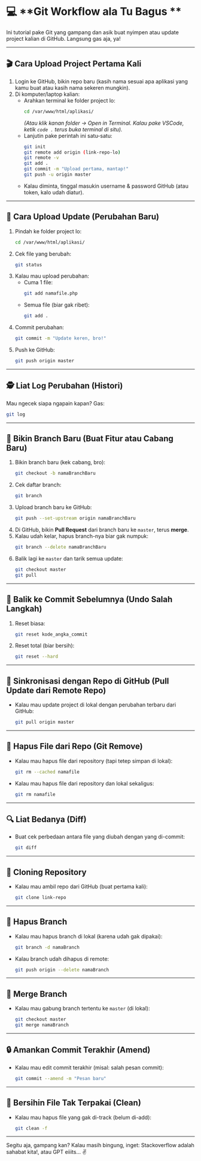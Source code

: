 # 💻 **Git Workflow ala Tu Bagus **  
Ini tutorial pake Git yang gampang dan asik buat nyimpen atau update project kalian di GitHub. Langsung gas aja, ya!  

---

## 🎬 **Cara Upload Project Pertama Kali**  
1. Login ke GitHub, bikin repo baru (kasih nama sesuai apa aplikasi yang kamu buat atau kasih nama sekeren mungkin).  
2. Di komputer/laptop kalian:  
   - Arahkan terminal ke folder project lo:  
     ```bash  
     cd /var/www/html/aplikasi/  
     ```  
     *(Atau klik kanan folder -> Open in Terminal. Kalau pake VSCode, ketik `code .` terus buka terminal di situ).*  
   - Lanjutin pake perintah ini satu-satu:  
     ```bash  
     git init  
     git remote add origin (link-repo-lo)  
     git remote -v  
     git add .  
     git commit -m "Upload pertama, mantap!"  
     git push -u origin master  
     ```  
   - Kalau diminta, tinggal masukin username & password GitHub (atau token, kalo udah diatur).  

---

## 🔄 **Cara Upload Update (Perubahan Baru)**  
1. Pindah ke folder project lo:  
   ```bash  
   cd /var/www/html/aplikasi/  
   ```  
2. Cek file yang berubah:  
   ```bash  
   git status  
   ```  
3. Kalau mau upload perubahan:  
   - Cuma 1 file:  
     ```bash  
     git add namafile.php  
     ```  
   - Semua file (biar gak ribet):  
     ```bash  
     git add .  
     ```  
4. Commit perubahan:  
   ```bash  
   git commit -m "Update keren, bro!"  
   ```  
5. Push ke GitHub:  
   ```bash  
   git push origin master  
   ```  

---

## 🕵️ **Liat Log Perubahan (Histori)**  
Mau ngecek siapa ngapain kapan? Gas:  
```bash  
git log  
```  

---

## 🌱 **Bikin Branch Baru (Buat Fitur atau Cabang Baru)**  
1. Bikin branch baru (kek cabang, bro):  
   ```bash  
   git checkout -b namaBranchBaru  
   ```  
2. Cek daftar branch:  
   ```bash  
   git branch  
   ```  
3. Upload branch baru ke GitHub:  
   ```bash  
   git push --set-upstream origin namaBranchBaru  
   ```  
4. Di GitHub, bikin **Pull Request** dari branch baru ke `master`, terus **merge**.  
5. Kalau udah kelar, hapus branch-nya biar gak numpuk:  
   ```bash  
   git branch --delete namaBranchBaru  
   ```  
6. Balik lagi ke `master` dan tarik semua update:  
   ```bash  
   git checkout master  
   git pull  
   ```  

---

## 🚀 **Balik ke Commit Sebelumnya (Undo Salah Langkah)**  
1. Reset biasa:  
   ```bash  
   git reset kode_angka_commit  
   ```  
2. Reset total (biar bersih):  
   ```bash  
   git reset --hard  
   ```  

---

## 🎯 **Sinkronisasi dengan Repo di GitHub (Pull Update dari Remote Repo)**  
- Kalau mau update project di lokal dengan perubahan terbaru dari GitHub:  
  ```bash  
  git pull origin master  
  ```  

---

## 🤔 **Hapus File dari Repo (Git Remove)**  
- Kalau mau hapus file dari repository (tapi tetep simpan di lokal):  
  ```bash  
  git rm --cached namafile  
  ```  
- Kalau mau hapus file dari repository dan lokal sekaligus:  
  ```bash  
  git rm namafile  
  ```  

---

## 🔍 **Liat Bedanya (Diff)**  
- Buat cek perbedaan antara file yang diubah dengan yang di-commit:  
  ```bash  
  git diff  
  ```  

---

## 📂 **Cloning Repository**  
- Kalau mau ambil repo dari GitHub (buat pertama kali):  
  ```bash  
  git clone link-repo  
  ```  

---

## 🚮 **Hapus Branch**  
- Kalau mau hapus branch di lokal (karena udah gak dipakai):  
  ```bash  
  git branch -d namaBranch  
  ```  
- Kalau branch udah dihapus di remote:  
  ```bash  
  git push origin --delete namaBranch  
  ```  

---

## 🔧 **Merge Branch**  
- Kalau mau gabung branch tertentu ke `master` (di lokal):  
  ```bash  
  git checkout master  
  git merge namaBranch  
  ```  

---

## 🔒 **Amankan Commit Terakhir (Amend)**  
- Kalau mau edit commit terakhir (misal: salah pesan commit):  
  ```bash  
  git commit --amend -m "Pesan baru"  
  ```  

---

## 🧹 **Bersihin File Tak Terpakai (Clean)**  
- Kalau mau hapus file yang gak di-track (belum di-add):  
  ```bash  
  git clean -f  
  ```  

---

Segitu aja, gampang kan? Kalau masih bingung, inget: Stackoverflow adalah sahabat kita!, atau GPT eiiits... ✌️
